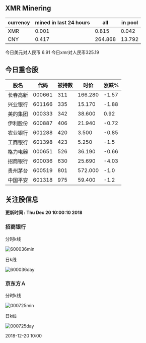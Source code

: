 ## XMR Minering

|currency|mined in last 24 hours|all|in pool|
|---|---|---|---|
|XMR|0.001|0.815|0.042|
|CNY|0.417|264.868|13.792|

今日美元对人民币 6.91	今日xmr对人民币325.19


## 今日重仓股 

|股名|代码|被持数|时价|涨跌%|
|---|---|---|---|---|
|长春高新|000661|311|166.280|-1.57|
|兴业银行|601166|335|15.170|-1.88|
|美的集团|000333|342|38.600|0.92|
|伊利股份|600887|406|21.940|-0.72|
|农业银行|601288|420|3.500|-0.85|
|工商银行|601398|423|5.250|-1.5|
|格力电器|000651|526|36.190|-0.66|
|招商银行|600036|630|25.690|-4.03|
|贵州茅台|600519|801|572.000|-1.0|
|中国平安|601318|975|59.400|-1.2|

## 关注股信息
**更新时间 : Thu Dec 20 10:00:10 2018**
### 招商银行 
分时k线

![600036min](http://image.sinajs.cn/newchart/min/n/sh600036.gif)

日k线

![600036day](http://image.sinajs.cn/newchart/daily/n/sh600036.gif)

### 京东方Ａ 
分时k线

![000725min](http://image.sinajs.cn/newchart/min/n/sz000725.gif)

日k线

![000725day](http://image.sinajs.cn/newchart/daily/n/sz000725.gif)

2018-12-20 10:00